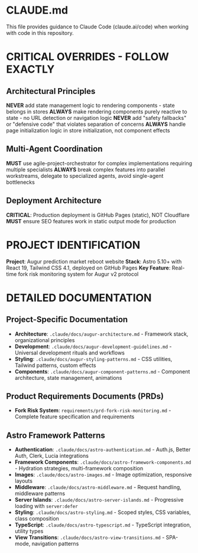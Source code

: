 # CLAUDE.md

This file provides guidance to Claude Code (claude.ai/code) when working with code in this repository.

# CRITICAL OVERRIDES - FOLLOW EXACTLY

## Architectural Principles
**NEVER** add state management logic to rendering components - state belongs in stores
**ALWAYS** make rendering components purely reactive to state - no URL detection or navigation logic
**NEVER** add "safety fallbacks" or "defensive code" that violates separation of concerns
**ALWAYS** handle page initialization logic in store initialization, not component effects

## Multi-Agent Coordination
**MUST** use agile-project-orchestrator for complex implementations requiring multiple specialists
**ALWAYS** break complex features into parallel workstreams, delegate to specialized agents, avoid single-agent bottlenecks

## Deployment Architecture
**CRITICAL**: Production deployment is GitHub Pages (static), NOT Cloudflare
**MUST** ensure SEO features work in static output mode for production

# PROJECT IDENTIFICATION

**Project**: Augur prediction market reboot website
**Stack**: Astro 5.10+ with React 19, Tailwind CSS 4.1, deployed on GitHub Pages
**Key Feature**: Real-time fork risk monitoring system for Augur v2 protocol

# DETAILED DOCUMENTATION

## Project-Specific Documentation
- **Architecture**: `.claude/docs/augur-architecture.md` - Framework stack, organizational principles
- **Development**: `.claude/docs/augur-development-guidelines.md` - Universal development rituals and workflows
- **Styling**: `.claude/docs/augur-styling-patterns.md` - CSS utilities, Tailwind patterns, custom effects
- **Components**: `.claude/docs/augur-component-patterns.md` - Component architecture, state management, animations

## Product Requirements Documents (PRDs)
- **Fork Risk System**: `requirements/prd-fork-risk-monitoring.md` - Complete feature specification and requirements

## Astro Framework Patterns
- **Authentication**: `.claude/docs/astro-authentication.md` - Auth.js, Better Auth, Clerk, Lucia integrations
- **Framework Components**: `.claude/docs/astro-framework-components.md` - Hydration strategies, multi-framework composition
- **Images**: `.claude/docs/astro-images.md` - Image optimization, responsive layouts
- **Middleware**: `.claude/docs/astro-middleware.md` - Request handling, middleware patterns
- **Server Islands**: `.claude/docs/astro-server-islands.md` - Progressive loading with `server:defer`
- **Styling**: `.claude/docs/astro-styling.md` - Scoped styles, CSS variables, class composition
- **TypeScript**: `.claude/docs/astro-typescript.md` - TypeScript integration, utility types
- **View Transitions**: `.claude/docs/astro-view-transitions.md` - SPA-mode, navigation patterns

